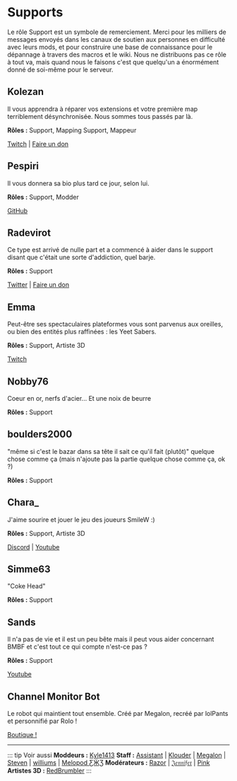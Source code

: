 # Supports
Le rôle Support est un symbole de remerciement. Merci pour les milliers de messages envoyés dans les canaux de soutien aux personnes en difficulté avec leurs mods, et pour construire une base de connaissance pour le dépannage à travers des macros et le wiki. Nous ne distribuons pas ce rôle à tout va, mais quand nous le faisons c'est que quelqu'un a énormément donné de soi-même pour le serveur.


## Kolezan
Il vous apprendra à réparer vos extensions et votre première map terriblement désynchronisée. Nous sommes tous passés par là.

**Rôles :** Support, Mapping Support, Mappeur

[Twitch](https://www.twitch.tv/kolezan) | [Faire un don](https://paypal.me/kolezan)

## Pespiri
Il vous donnera sa bio plus tard ce jour, selon lui.

**Rôles :** Support, Modder

[GitHub](https://github.com/pespiri)

## Radevirot
Ce type est arrivé de nulle part et a commencé à aider dans le support disant que c'était une sorte d'addiction, quel barje.

**Rôles :** Support

[Twitter](https://twitter.com/Radevirot) | [Faire un don](paypal.me/Radevirot)

## Emma
Peut-être ses spectaculaires plateformes vous sont parvenus aux oreilles, ou bien des entités plus raffinées : les Yeet Sabers.

**Rôles :** Support, Artiste 3D

[Twitch](https://www.twitch.tv/therealkleinba)

## Nobby76
Coeur en or, nerfs d'acier... Et une noix de beurre

**Rôles :** Support

## boulders2000
"même si c'est le bazar dans sa tête il sait ce qu'il fait (plutôt)" quelque chose comme ça (mais n'ajoute pas la partie quelque chose comme ça, ok ?)

**Rôles :** Support

## Chara_
J'aime sourire et jouer le jeu des joueurs SmileW :)

**Rôles :** Support, Artiste 3D

[Discord](https://discord.gg/NXnPYEh) | [Youtube](https://www.youtube.com/c/CharaHere)

## Simme63
"Coke Head"

**Rôles :** Support

## Sands
Il n'a pas de vie et il est un peu bête mais il peut vous aider concernant BMBF et c'est tout ce qui compte n'est-ce pas ?

**Rôles :** Support

[Youtube](https://www.youtube.com/channel/UCiZEAQOgVABYs1-u3psPezg)

## Channel Monitor Bot
Le robot qui maintient tout ensemble.
Créé par Megalon, recréé par lolPants et personnifié par Rolo !

[Boutique !](https://www.redbubble.com/people/megalon-gaming/portfolio)

---

::: tip Voir aussi
**Moddeurs :** [Kyle1413](/fr/about/modders.md#kyle1413)
**Staff :** [Assistant](/fr/about/staff.md#assistant) | [Klouder](/fr/about/staff.md#klouder) | [Megalon](/fr/about/staff.md#megalon) | [Steven](/fr/about/staff.md#steven) | [williums](/fr/about/staff.md#williums) | [Melopod ƸӜƷ](/fr/about/staff.md#melopod-ƹӝʒ)
**Modérateurs :** [Razor](/fr/about/moderators.md#razor) | [𝔍𝔢𝔫𝔫𝔦𝔣𝔢𝔯](/fr/about/moderators.md#𝔍𝔢𝔫𝔫𝔦𝔣𝔢𝔯) | [Pink](/fr/about/moderators.md#pink)
**Artistes 3D :** [RedBrumbler](/fr/about/3d-artists.md#redbrumbler)
:::
